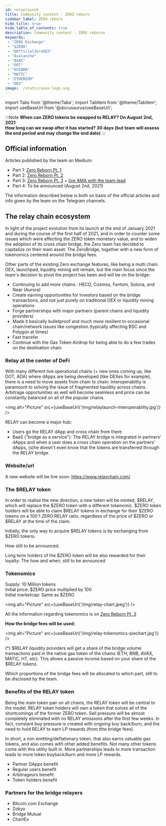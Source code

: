 ```yaml
---
id: relaylaunch
title: Community content - ZERO reborn
sidebar_label: ZERO reborn
hide_title: true
hide_table_of_contents: true
description: Community content - ZERO rebornn
keywords:
 - "ZERO Exchange"
 - "$ZERO"
 - "@OfficialZeroDEX"
 - "Avalanche"
 - "AVAX"
 - "DOT"
 - "KUSAMA"
 - "MATIC"
 - "ETHEREUM"
 - "DEX"
image:  /static/avax-logo.svg
---
```


import Tabs from '@theme/Tabs';
import TabItem from '@theme/TabItem';
import useBaseUrl from '@docusaurus/useBaseUrl';

:::Note
__When can ZERO tokens be swapped to RELAY? On August 2nd, 2021  
How long can we swap after it has started? 30 days (but team will assess the end period and may change the end date)__
:::

## Official information
Articles published by the team on Medium: 
-	Part 1: [Zero Reborn Pt. 1](https://medium.com/@OfficialZeroDex/zero-reborn-pt-1-afe615080360)
-	Part 2: [Zero Reborn Pt. 2](https://medium.com/@OfficialZeroDex/zero-reborn-pt-2-ea018623285)
-	Part 3: [Zero Reborn Pt. 3](https://medium.com/@OfficialZeroDex/fdcc1924eae9) + [live AMA with the team lead](https://t.me/ZeroExchangeAnn/368)
-	Part 4: To be announced (August 2nd, 2021)

The information described below is both on basis of the official articles and info given by the team on the Telegram channels.

## The relay chain ecosystem

In light of the project evolution from its launch at the end of January 2021 and during the course of the first half of 2021, and in order to counter some issues which were affecting the ZERO token monetary value, and to widen the adoption of its cross chain bridge, the Zero team has decided to capitalize on their main asset: The ZeroBridge, together with a new form of tokenomics centered around the bridge fees. 

Other parts of the existing Zero exchange features, like being a multi chain DEX, launchpad, liquidity mining will remain, but the main focus since the team's decision to pivot the project has been and will be on the bridge:
-	Continuing to add more chains : HECO, Cosmos, Fantom, Solona, and Near (Aurora)
-	Create earning opportunities for investors based on the bridge transactions, and not just purely on traditional DEX or liquidity mining operations
-	Forge partnerships with major partners (parent chains and liquidity providers)
-	Made it basically bulletproof and much more resilient to occasional chain/network issues like congestion (typically affecting BSC and Polygon at times)
-	Fast transfer
-	Continue with the Gas Token Airdrop for being able to do a few trades on the destination chain


### Relay at the center of DeFi

With many different live operational chains (+ new ones coming up, like DOT, ADA) where dApps are being developed (like DEXes for example), there is a need to move assets from chain to chain: Interoperability is paramount to solving the issue of fragmented liquidity across chains.  Arbitrage opportunities as well will become seamless and price can be constantly balanced on all of the popular chains.   

<img alt="Picture" src={useBaseUrl('/img/relaylaunch-interoperability.jpg')} />  

RELAY can become a major hub:  
* Users go the RELAY dApp and cross chain from there
* BaaS ("bridge as a service"): The RELAY bridge is integrated in partners' dApps and when a user does a cross chain operation on the partners' dApps, (s)he doesn't even know that the tokens are transferred through the RELAY bridge.  


### Website/url

A new website will be live soon: https://www.relaychain.com/


### The $RELAY token

In order to realise the new direction, a new token will be minted, $RELAY, which will replace the $ZERO token with a different tokenomic.  $ZERO token holders will be able to claim $RELAY tokens in exchange for their $ZERO tokens on a 100:1 $ZERO:$RELAY ratio, regardless of the price of $ZERO or $RELAY at the time of the claim.

Initially, the only way to acquire $RELAY tokens is by exchanging from $ZERO tokens.

How still to be announced.

Long term holders of the $ZERO token will be also rewarded for their loyalty: The how and when, still to be announced


### Tokenomics

Supply: 10 Million tokens  
Initial price: $ZERO price multiplied by 100  
Initial marketcap: Same as $ZERO  

<img alt="Picture" src={useBaseUrl('/img/relay-chart.jpeg')} />  

All the information regarding tokenomics is on [Zero Reborn Pt. 3](https://medium.com/@OfficialZeroDex/fdcc1924eae9)


__How the bridge fees will be used:__

<img alt="Picture" src={useBaseUrl('/img/relay-tokenomics-piechart.jpg')} />

\(*) $RELAY liquidity providers will get a share of the bridge volume transactions paid in the native gas token of the chains (ETH, BNB, AVAX, MATIC, HT, etc).  This allows a passive income based on your share of the $RELAY tokens.

Which proportions of the bridge fees will be allocated to which part, still to be disclosed by the team.

### Benefits of the RELAY token

Being the main token pair on all chains, the RELAY token will be central to the model. RELAY token holders will own a token that solves all of the shortcomings of the former ZERO token. Sell pressure will be almost completely eliminated with no RELAY emissions after the first few weeks. In fact, constant buy pressure is created with ongoing buy back/burn, and the need to hold RELAY to earn LP rewards (from tthe bridge fees).

In short, a non emitting/deflationary token, that also earns valuable gas tokens, and also comes with other added benefits. Not many other tokens come with this utility built in. More partnerships leads to more transaction leads to more token buyback/burn and more LP rewards. 

* Partner DApps benefit 
* Regular users benefit
* Arbitrageurs benefit
* Token holders benefit


### Partners for the bridge relayers
* Bitcoin.com Exchange
* Zokyo
* Bridge Mutual
* ChartEx




